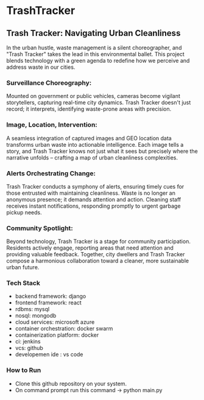# TrashTracker

## Trash Tracker: Navigating Urban Cleanliness

In the urban hustle, waste management is a silent choreographer, and "Trash Tracker" takes the lead in this environmental ballet. This project blends technology with a green agenda to redefine how we perceive and address waste in our cities.

### Surveillance Choreography:
Mounted on government or public vehicles, cameras become vigilant storytellers, capturing real-time city dynamics. Trash Tracker doesn't just record; it interprets, identifying waste-prone areas with precision.

### Image, Location, Intervention:
A seamless integration of captured images and GEO location data transforms urban waste into actionable intelligence. Each image tells a story, and Trash Tracker knows not just what it sees but precisely where the narrative unfolds – crafting a map of urban cleanliness complexities.

### Alerts Orchestrating Change:
Trash Tracker conducts a symphony of alerts, ensuring timely cues for those entrusted with maintaining cleanliness. Waste is no longer an anonymous presence; it demands attention and action. Cleaning staff receives instant notifications, responding promptly to urgent garbage pickup needs.

### Community Spotlight:
Beyond technology, Trash Tracker is a stage for community participation. Residents actively engage, reporting areas that need attention and providing valuable feedback. Together, city dwellers and Trash Tracker compose a harmonious collaboration toward a cleaner, more sustainable urban future.

### Tech Stack

- backend framework: django
- frontend framework: react
- rdbms: mysql  
- nosql: mongodb  
- cloud services: microsoft azure  
- container orchestration: docker swarm  
- containerization platform: docker  
- ci: jenkins  
- vcs: github
- developemen ide : vs code

### How to Run

- Clone this github repository on your system.
- On command prompt run this command -> python main.py 
